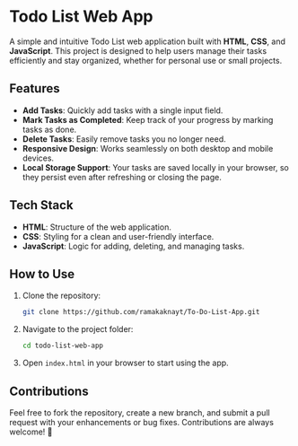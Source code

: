 # Todo List Web App

A simple and intuitive Todo List web application built with **HTML**, **CSS**, and **JavaScript**. This project is designed to help users manage their tasks efficiently and stay organized, whether for personal use or small projects.

## Features
- **Add Tasks**: Quickly add tasks with a single input field.
- **Mark Tasks as Completed**: Keep track of your progress by marking tasks as done.
- **Delete Tasks**: Easily remove tasks you no longer need.
- **Responsive Design**: Works seamlessly on both desktop and mobile devices.
- **Local Storage Support**: Your tasks are saved locally in your browser, so they persist even after refreshing or closing the page.

## Tech Stack
- **HTML**: Structure of the web application.
- **CSS**: Styling for a clean and user-friendly interface.
- **JavaScript**: Logic for adding, deleting, and managing tasks.

## How to Use
1. Clone the repository:
   ```bash
   git clone https://github.com/ramakaknayt/To-Do-List-App.git
   ```
2. Navigate to the project folder:
      ```bash
   cd todo-list-web-app
      ```
3. Open `index.html` in your browser to start using the app.

## Contributions
Feel free to fork the repository, create a new branch, and submit a pull request with your enhancements or bug fixes. Contributions are always welcome! 🎉
